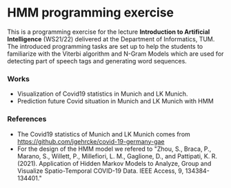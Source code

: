 # HMM programming exercise

This is a programming exercise for the lecture **Introduction to Artificial Intelligence** (WS21/22) delivered at the  Department of Informatics, TUM. The introduced programming tasks are set up to help the students to familiarize with the Viterbi algorithm and N-Gram Models which are used for detecting part of speech tags and generating word sequences.

### Works

- Visualization of Covid19 statistics in Munich and LK Munich.
- Prediction future Covid situation in Munich and LK Munich with HMM

### References

- The Covid19 statistics of Munich and LK Munich comes from https://github.com/jgehrcke/covid-19-germany-gae
- For the design of the HMM model we refered to "Zhou, S., Braca, P., Marano, S., Willett, P., Millefiori, L. M., Gaglione, D., and Pattipati, K. R. (2021). Application of Hidden Markov Models to Analyze, Group and Visualize Spatio-Temporal COVID-19 Data. IEEE Access, 9, 134384-134401."